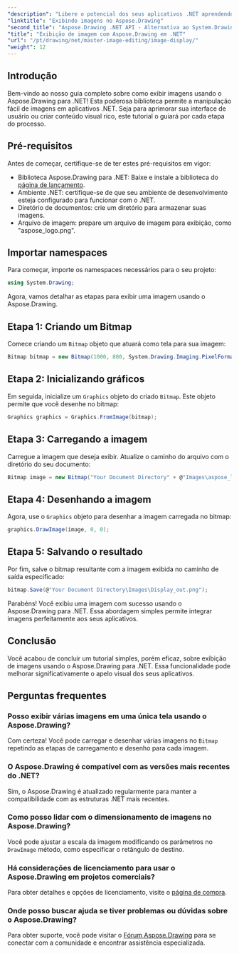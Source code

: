 ```yaml
---
"description": "Libere o potencial dos seus aplicativos .NET aprendendo a exibir imagens sem esforço usando a biblioteca Aspose.Drawing. Este tutorial abrangente oferece um guia passo a passo claro."
"linktitle": "Exibindo imagens no Aspose.Drawing"
"second_title": "Aspose.Drawing .NET API - Alternativa ao System.Drawing.Common"
"title": "Exibição de imagem com Aspose.Drawing em .NET"
"url": "/pt/drawing/net/master-image-editing/image-display/"
"weight": 12
---
```


## Introdução

Bem-vindo ao nosso guia completo sobre como exibir imagens usando o Aspose.Drawing para .NET! Esta poderosa biblioteca permite a manipulação fácil de imagens em aplicativos .NET. Seja para aprimorar sua interface de usuário ou criar conteúdo visual rico, este tutorial o guiará por cada etapa do processo.

## Pré-requisitos

Antes de começar, certifique-se de ter estes pré-requisitos em vigor:

- Biblioteca Aspose.Drawing para .NET: Baixe e instale a biblioteca do [página de lançamento](https://releases.aspose.com/drawing/net/).
- Ambiente .NET: certifique-se de que seu ambiente de desenvolvimento esteja configurado para funcionar com o .NET.
- Diretório de documentos: crie um diretório para armazenar suas imagens.
- Arquivo de imagem: prepare um arquivo de imagem para exibição, como "aspose_logo.png".

## Importar namespaces

Para começar, importe os namespaces necessários para o seu projeto:

```csharp
using System.Drawing;
```

Agora, vamos detalhar as etapas para exibir uma imagem usando o Aspose.Drawing.

## Etapa 1: Criando um Bitmap

Comece criando um `Bitmap` objeto que atuará como tela para sua imagem:

```csharp
Bitmap bitmap = new Bitmap(1000, 800, System.Drawing.Imaging.PixelFormat.Format32bppPArgb);
```

## Etapa 2: Inicializando gráficos

Em seguida, inicialize um `Graphics` objeto do criado `Bitmap`. Este objeto permite que você desenhe no bitmap:

```csharp
Graphics graphics = Graphics.FromImage(bitmap);
```

## Etapa 3: Carregando a imagem

Carregue a imagem que deseja exibir. Atualize o caminho do arquivo com o diretório do seu documento:

```csharp
Bitmap image = new Bitmap("Your Document Directory" + @"Images\aspose_logo.png");
```

## Etapa 4: Desenhando a imagem

Agora, use o `Graphics` objeto para desenhar a imagem carregada no bitmap:

```csharp
graphics.DrawImage(image, 0, 0);
```

## Etapa 5: Salvando o resultado

Por fim, salve o bitmap resultante com a imagem exibida no caminho de saída especificado:

```csharp
bitmap.Save(@"Your Document Directory\Images\Display_out.png");
```

Parabéns! Você exibiu uma imagem com sucesso usando o Aspose.Drawing para .NET. Essa abordagem simples permite integrar imagens perfeitamente aos seus aplicativos.

## Conclusão

Você acabou de concluir um tutorial simples, porém eficaz, sobre exibição de imagens usando o Aspose.Drawing para .NET. Essa funcionalidade pode melhorar significativamente o apelo visual dos seus aplicativos.

## Perguntas frequentes

### Posso exibir várias imagens em uma única tela usando o Aspose.Drawing?

Com certeza! Você pode carregar e desenhar várias imagens no `Bitmap` repetindo as etapas de carregamento e desenho para cada imagem.

### O Aspose.Drawing é compatível com as versões mais recentes do .NET?

Sim, o Aspose.Drawing é atualizado regularmente para manter a compatibilidade com as estruturas .NET mais recentes.

### Como posso lidar com o dimensionamento de imagens no Aspose.Drawing?

Você pode ajustar a escala da imagem modificando os parâmetros no `DrawImage` método, como especificar o retângulo de destino.

### Há considerações de licenciamento para usar o Aspose.Drawing em projetos comerciais?

Para obter detalhes e opções de licenciamento, visite o [página de compra](https://purchase.conholdate.com/buy).

### Onde posso buscar ajuda se tiver problemas ou dúvidas sobre o Aspose.Drawing?

Para obter suporte, você pode visitar o [Fórum Aspose.Drawing](https://forum.aspose.com/c/diagram/17) para se conectar com a comunidade e encontrar assistência especializada.
